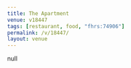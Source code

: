 ```yaml
---
title: The Apartment
venue: v18447
tags: [restaurant, food, "fhrs:74906"]
permalink: /v/18447/
layout: venue
---
```

null